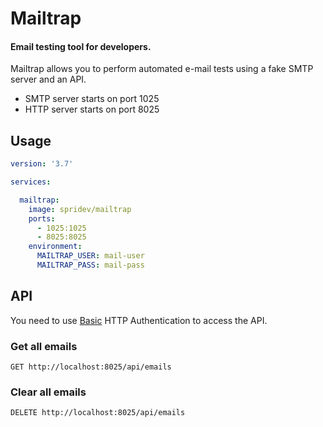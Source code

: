 # Mailtrap

#### Email testing tool for developers.

Mailtrap allows you to perform automated e-mail tests using a fake SMTP server and an API.

- SMTP server starts on port 1025
- HTTP server starts on port 8025

## Usage

```yaml
version: '3.7'

services:

  mailtrap:
    image: spridev/mailtrap
    ports:
      - 1025:1025
      - 8025:8025
    environment:
      MAILTRAP_USER: mail-user
      MAILTRAP_PASS: mail-pass
```

## API

You need to use [Basic](https://tools.ietf.org/html/rfc7617) HTTP Authentication to access the API.

### Get all emails

```shell
GET http://localhost:8025/api/emails
```

### Clear all emails

```shell
DELETE http://localhost:8025/api/emails
```
